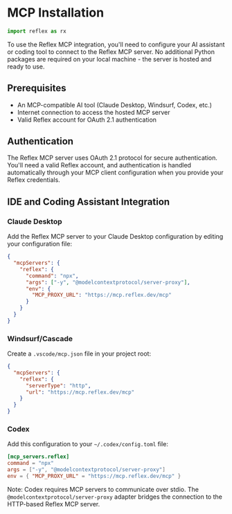 # MCP Installation

```python exec
import reflex as rx
```

To use the Reflex MCP integration, you'll need to configure your AI assistant or coding tool to connect to the Reflex MCP server. No additional Python packages are required on your local machine - the server is hosted and ready to use.

## Prerequisites

- An MCP-compatible AI tool (Claude Desktop, Windsurf, Codex, etc.)
- Internet connection to access the hosted MCP server
- Valid Reflex account for OAuth 2.1 authentication

## Authentication

The Reflex MCP server uses OAuth 2.1 protocol for secure authentication. You'll need a valid Reflex account, and authentication is handled automatically through your MCP client configuration when you provide your Reflex credentials.

## IDE and Coding Assistant Integration

### Claude Desktop

Add the Reflex MCP server to your Claude Desktop configuration by editing your configuration file:

```json
{
  "mcpServers": {
    "reflex": {
      "command": "npx",
      "args": ["-y", "@modelcontextprotocol/server-proxy"],
      "env": {
        "MCP_PROXY_URL": "https://mcp.reflex.dev/mcp"
      }
    }
  }
}
```

### Windsurf/Cascade

Create a `.vscode/mcp.json` file in your project root:

```json
{
  "mcpServers": {
    "reflex": {
      "serverType": "http",
      "url": "https://mcp.reflex.dev/mcp"
    }
  }
}
```

### Codex

Add this configuration to your `~/.codex/config.toml` file:

```toml
[mcp_servers.reflex]
command = "npx"
args = ["-y", "@modelcontextprotocol/server-proxy"]
env = { "MCP_PROXY_URL" = "https://mcp.reflex.dev/mcp" }
```

Note: Codex requires MCP servers to communicate over stdio. The `@modelcontextprotocol/server-proxy` adapter bridges the connection to the HTTP-based Reflex MCP server.
